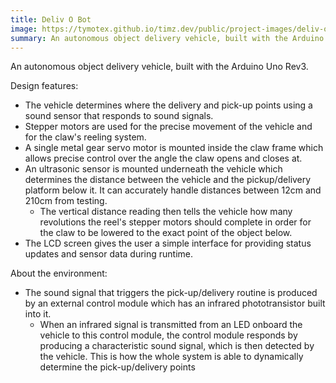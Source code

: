 ```yaml
---
title: Deliv O Bot
image: https://tymotex.github.io/timz.dev/public/project-images/deliv-o-bot-thumbnail.png
summary: An autonomous object delivery vehicle, built with the Arduino Uno Rev3.
---
```


An autonomous object delivery vehicle, built with the Arduino Uno Rev3.

Design features:

-   The vehicle determines where the delivery and pick-up points using a sound sensor that responds to sound signals.
-   Stepper motors are used for the precise movement of the vehicle and for the claw's reeling system.
-   A single metal gear servo motor is mounted inside the claw frame which allows precise control over the angle the claw opens and closes at.
-   An ultrasonic sensor is mounted underneath the vehicle which determines the distance between the vehicle and the pickup/delivery platform below it. It can accurately handle distances between 12cm and 210cm from testing.
    -   The vertical distance reading then tells the vehicle how many revolutions the reel's stepper motors should complete in order for the claw to be lowered to the exact point of the object below.
-   The LCD screen gives the user a simple interface for providing status updates and sensor data during runtime.

About the environment:

-   The sound signal that triggers the pick-up/delivery routine is produced by an external control module which has an infrared phototransistor built into it.
    -   When an infrared signal is transmitted from an LED onboard the vehicle to this control module, the control module responds by producing a characteristic sound signal, which is then detected by the vehicle. This is how the whole system is able to dynamically determine the pick-up/delivery points
